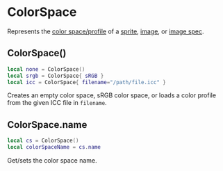 # ColorSpace

Represents the [color space/profile](https://www.aseprite.org/docs/color-profile/)
of a [sprite](sprite.md), [image](image.md), or [image spec](imagespec.md).

## ColorSpace()

```lua
local none = ColorSpace()
local srgb = ColorSpace{ sRGB }
local icc = ColorSpace{ filename="/path/file.icc" }
```

Creates an empty color space, sRGB color space, or loads a color
profile from the given ICC file in `filename`.

## ColorSpace.name

```lua
local cs = ColorSpace()
local colorSpaceName = cs.name
```

Get/sets the color space name.

